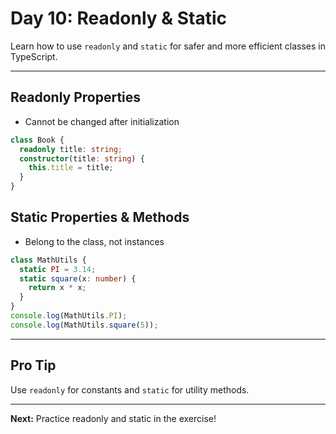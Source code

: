 # Day 10: Readonly & Static

Learn how to use `readonly` and `static` for safer and more efficient classes in TypeScript.

---

## Readonly Properties
- Cannot be changed after initialization
```ts
class Book {
  readonly title: string;
  constructor(title: string) {
    this.title = title;
  }
}
```

## Static Properties & Methods
- Belong to the class, not instances
```ts
class MathUtils {
  static PI = 3.14;
  static square(x: number) {
    return x * x;
  }
}
console.log(MathUtils.PI);
console.log(MathUtils.square(5));
```

---

## Pro Tip
Use `readonly` for constants and `static` for utility methods.

---

**Next:** Practice readonly and static in the exercise!
